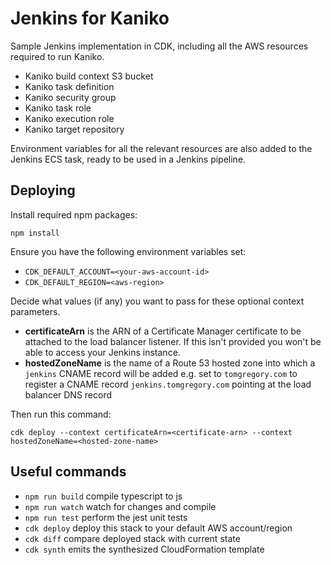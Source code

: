 # Jenkins for Kaniko

Sample Jenkins implementation in CDK, including all the AWS resources required to run Kaniko.

* Kaniko build context S3 bucket
* Kaniko task definition
* Kaniko security group
* Kaniko task role
* Kaniko execution role
* Kaniko target repository

Environment variables for all the relevant resources are also added to the Jenkins ECS task, ready to be
used in a Jenkins pipeline.

## Deploying

Install required npm packages:

`npm install`

Ensure you have the following environment variables set:
* `CDK_DEFAULT_ACCOUNT=<your-aws-account-id>`
* `CDK_DEFAULT_REGION=<aws-region>`

Decide what values (if any) you want to pass for these optional context parameters.

* **certificateArn** is the ARN of a Certificate Manager certificate to be attached to the load balancer listener.
  If this isn't provided you won't be able to access your Jenkins instance.
* **hostedZoneName** is the name of a Route 53 hosted zone into which a `jenkins` CNAME record will be added e.g. set
  to `tomgregory.com` to register a CNAME record `jenkins.tomgregory.com` pointing at the load balancer DNS record

Then run this command:

`cdk deploy --context certificateArn=<certificate-arn> --context hostedZoneName=<hosted-zone-name>`

## Useful commands

* `npm run build`   compile typescript to js
* `npm run watch`   watch for changes and compile
* `npm run test`    perform the jest unit tests
* `cdk deploy`      deploy this stack to your default AWS account/region
* `cdk diff`        compare deployed stack with current state
* `cdk synth`       emits the synthesized CloudFormation template
